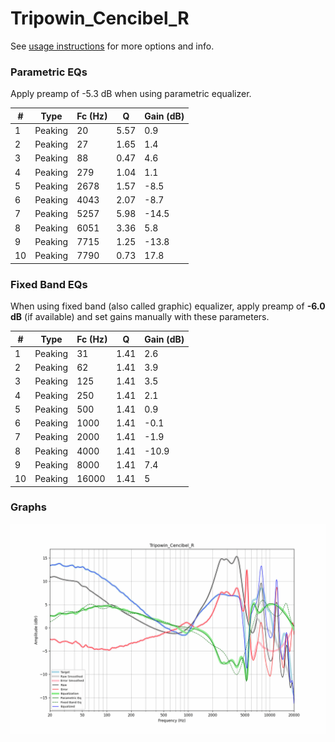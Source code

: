 # Tripowin_Cencibel_R
See [usage instructions](https://github.com/jaakkopasanen/AutoEq#usage) for more options and info.

### Parametric EQs
Apply preamp of -5.3 dB when using parametric equalizer.

|   # | Type    |   Fc (Hz) |    Q |   Gain (dB) |
|-----|---------|-----------|------|-------------|
|   1 | Peaking |        20 | 5.57 |         0.9 |
|   2 | Peaking |        27 | 1.65 |         1.4 |
|   3 | Peaking |        88 | 0.47 |         4.6 |
|   4 | Peaking |       279 | 1.04 |         1.1 |
|   5 | Peaking |      2678 | 1.57 |        -8.5 |
|   6 | Peaking |      4043 | 2.07 |        -8.7 |
|   7 | Peaking |      5257 | 5.98 |       -14.5 |
|   8 | Peaking |      6051 | 3.36 |         5.8 |
|   9 | Peaking |      7715 | 1.25 |       -13.8 |
|  10 | Peaking |      7790 | 0.73 |        17.8 |

### Fixed Band EQs
When using fixed band (also called graphic) equalizer, apply preamp of **-6.0 dB** (if available) and set gains manually with these parameters.

|   # | Type    |   Fc (Hz) |    Q |   Gain (dB) |
|-----|---------|-----------|------|-------------|
|   1 | Peaking |        31 | 1.41 |         2.6 |
|   2 | Peaking |        62 | 1.41 |         3.9 |
|   3 | Peaking |       125 | 1.41 |         3.5 |
|   4 | Peaking |       250 | 1.41 |         2.1 |
|   5 | Peaking |       500 | 1.41 |         0.9 |
|   6 | Peaking |      1000 | 1.41 |        -0.1 |
|   7 | Peaking |      2000 | 1.41 |        -1.9 |
|   8 | Peaking |      4000 | 1.41 |       -10.9 |
|   9 | Peaking |      8000 | 1.41 |         7.4 |
|  10 | Peaking |     16000 | 1.41 |         5   |

### Graphs
![](./Tripowin_Cencibel_R.png)
